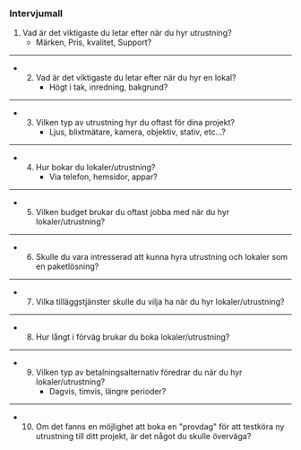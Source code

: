 ###  Intervjumall 
 
 1. Vad är det viktigaste du letar efter när du hyr utrustning?
     - Märken, Pris, kvalitet, Support?  


---
- 2.  Vad är det viktigaste du letar efter när du hyr en lokal?
      - Högt i tak, inredning, bakgrund?


---
- 3. Vilken typ av utrustning hyr du oftast för dina projekt?
     - Ljus, blixtmätare, kamera, objektiv, stativ, etc...?


---
- 4. Hur bokar du lokaler/utrustning?
     - Via telefon, hemsidor, appar?
---
- 5. Vilken budget brukar du oftast jobba med när du hyr lokaler/utrustning?


---
- 6. Skulle du vara intresserad att kunna hyra utrustning och lokaler som en paketlösning?
---


- 7. Vilka tilläggstjänster skulle du vilja ha när du hyr lokaler/utrustning?
---


- 8. Hur långt i förväg brukar du boka lokaler/utrustning?


---
- 9. Vilken typ av betalningsalternativ föredrar du när du hyr lokaler/utrustning?
     - Dagvis, timvis, längre perioder?
---
- 10. Om det fanns en möjlighet att boka en "provdag" för att testköra ny utrustning till ditt projekt, är det något du skulle överväga?

